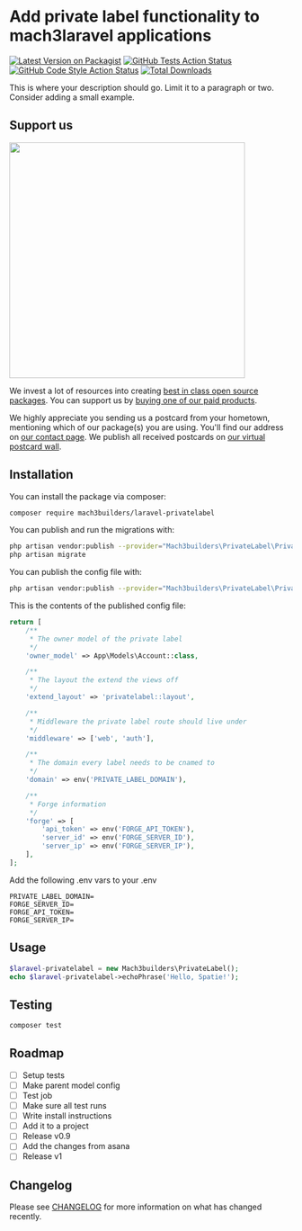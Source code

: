 # Add private label functionality to mach3laravel applications

[![Latest Version on Packagist](https://img.shields.io/packagist/v/mach3builders/laravel-privatelabel.svg?style=flat-square)](https://packagist.org/packages/mach3builders/laravel-privatelabel)
[![GitHub Tests Action Status](https://img.shields.io/github/workflow/status/mach3builders/laravel-privatelabel/run-tests?label=tests)](https://github.com/mach3builders/laravel-privatelabel/actions?query=workflow%3Arun-tests+branch%3Amain)
[![GitHub Code Style Action Status](https://img.shields.io/github/workflow/status/mach3builders/laravel-privatelabel/Check%20&%20fix%20styling?label=code%20style)](https://github.com/mach3builders/laravel-privatelabel/actions?query=workflow%3A"Check+%26+fix+styling"+branch%3Amain)
[![Total Downloads](https://img.shields.io/packagist/dt/mach3builders/laravel-privatelabel.svg?style=flat-square)](https://packagist.org/packages/mach3builders/laravel-privatelabel)

This is where your description should go. Limit it to a paragraph or two. Consider adding a small example.

## Support us

[<img src="https://github-ads.s3.eu-central-1.amazonaws.com/laravel-privatelabel.jpg?t=1" width="419px" />](https://spatie.be/github-ad-click/laravel-privatelabel)

We invest a lot of resources into creating [best in class open source packages](https://spatie.be/open-source). You can support us by [buying one of our paid products](https://spatie.be/open-source/support-us).

We highly appreciate you sending us a postcard from your hometown, mentioning which of our package(s) you are using. You'll find our address on [our contact page](https://spatie.be/about-us). We publish all received postcards on [our virtual postcard wall](https://spatie.be/open-source/postcards).

## Installation

You can install the package via composer:

```bash
composer require mach3builders/laravel-privatelabel
```

You can publish and run the migrations with:

```bash
php artisan vendor:publish --provider="Mach3builders\PrivateLabel\PrivateLabelServiceProvider" --tag="laravel-privatelabel-migrations"
php artisan migrate
```

You can publish the config file with:
```bash
php artisan vendor:publish --provider="Mach3builders\PrivateLabel\PrivateLabelServiceProvider" --tag="laravel-privatelabel-config"
```

This is the contents of the published config file:

```php
return [
    /**
     * The owner model of the private label
     */
    'owner_model' => App\Models\Account::class,

    /**
     * The layout the extend the views off
     */
    'extend_layout' => 'privatelabel::layout',

    /**
     * Middleware the private label route should live under
     */
    'middleware' => ['web', 'auth'],

    /**
     * The domain every label needs to be cnamed to
     */
    'domain' => env('PRIVATE_LABEL_DOMAIN'),

    /**
     * Forge information
     */
    'forge' => [
        'api_token' => env('FORGE_API_TOKEN'),
        'server_id' => env('FORGE_SERVER_ID'),
        'server_ip' => env('FORGE_SERVER_IP'),
    ],
];
```

Add the following .env vars to your .env
```env
PRIVATE_LABEL_DOMAIN=
FORGE_SERVER_ID=
FORGE_API_TOKEN=
FORGE_SERVER_IP=
```


## Usage

```php
$laravel-privatelabel = new Mach3builders\PrivateLabel();
echo $laravel-privatelabel->echoPhrase('Hello, Spatie!');
```

## Testing

```bash
composer test
```

## Roadmap
- [ ] Setup tests
- [ ] Make parent model config
- [ ] Test job
- [ ] Make sure all test runs
- [ ] Write install instructions
- [ ] Add it to a project
- [ ] Release v0.9
- [ ] Add the changes from asana
- [ ] Release v1

## Changelog

Please see [CHANGELOG](CHANGELOG.md) for more information on what has changed recently.

